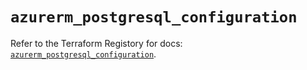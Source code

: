 # `azurerm_postgresql_configuration`

Refer to the Terraform Registory for docs: [`azurerm_postgresql_configuration`](https://www.terraform.io/docs/providers/azurerm/r/postgresql_configuration).
